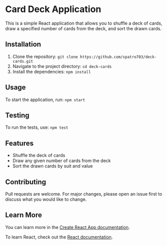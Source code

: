 # Card Deck Application

This is a simple React application that allows you to shuffle a deck of cards, draw a specified number of cards from the deck, and sort the drawn cards.

## Installation

1. Clone the repository: `git clone https://github.com/spatro703/deck-cards.git`
2. Navigate to the project directory: `cd deck-cards`
3. Install the dependencies: `npm install`

## Usage

To start the application, run: `npm start`

## Testing

To run the tests, use: `npm test`

## Features

- Shuffle the deck of cards
- Draw any given number of cards from the deck
- Sort the drawn cards by suit and value

## Contributing

Pull requests are welcome. For major changes, please open an issue first to discuss what you would like to change.


## Learn More

You can learn more in the [Create React App documentation](https://facebook.github.io/create-react-app/docs/getting-started).

To learn React, check out the [React documentation](https://reactjs.org/).
